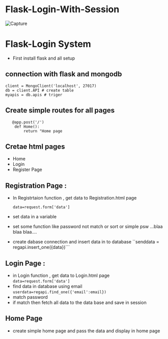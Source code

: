 # Flask-Login-With-Session

![Capture](https://user-images.githubusercontent.com/107461719/224716783-560ccb3b-fb44-4c6c-bbbf-656f3f1f6124.PNG)

# Flask-Login System 
- First install flask and all setup

## connection with flask and mongodb
    client = MongoClient('localhost', 27017) 
    db = client.API # create table
    myapis = db.apis # triger

## Create simple routes for all pages
```
   @app.post('/')
    def Home():
        return "Home page
```
## Cretae html pages 
 - Home 
 - Login 
 - Register Page

## Registration  Page :
 - In Registrtaion function , get data to Registration.html page

    ```data=request.form['data']```

- set data in a variable  
- set some function like password not match or sort or simple psw ...blaa blaa blaa....
- create dabase connection and insert data in to database 
    ``senddata = regapi.insert_one({data})```  

## Login Page :
 - in Login function , get data to Login.html page
    ```data=request.form['data']```
- find data in database using email
    ```userdata=regapi.find_one({'email':email})```
- match password 
- if match then fetch all data to the data base and save in session 

## Home Page
- create simple home page and pass the data and display in home page 







 
